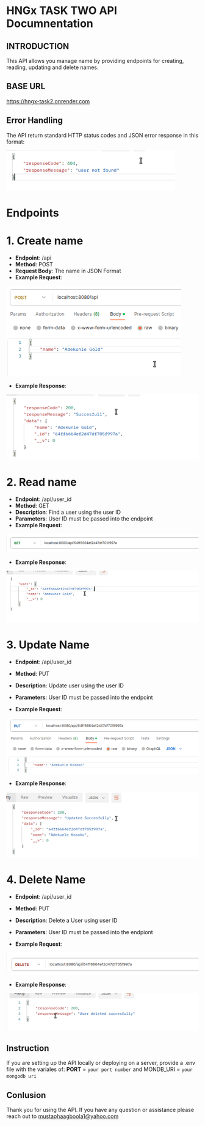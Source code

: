 # HNGx TASK TWO API Documnentation

## INTRODUCTION

This API allows you manage name by providing endpoints for creating, reading, updating and delete names.

## BASE URL

https://hngx-task2.onrender.com

## Error Handling 

The API return standard HTTP status codes and JSON error response in this format:

![Example Image](/assets/Screenshot%20from%202023-09-11%2020-00-24.png)

# Endpoints

# 1. Create name
* **Endpoint**: /api
* **Method**: POST
* **Request Body**: The name in JSON Format
* **Example Request**: 

![POST Example Image](/assets/post.png)

* **Example Response**: 

![POST RESPONSE EXAMPLE Image](/assets/postResponse.png)

# 2. Read name
* **Endpoint**: /api/user_id
* **Method**: GET
* **Description**: Find a user using the user ID
* **Parameters**: User ID must be passed into the endpoint
* **Example Request**: 

![GET Example Image](/assets/get.png)

* **Example Response**: 

![Get Example response Image](/assets/getResponse.png)

# 3. Update Name
* **Endpoint**: /api/user_id
* **Method**: PUT
* **Description**: Update user using the user ID
* **Parameters**: User ID must be passed into the endpoint

* **Example Request**: 

![PUT Example Image](/assets/put.png)

* **Example Response**:

![Put Response Image](/assets/putResponse.png)

# 4. Delete Name
* **Endpoint**: /api/user_id
* **Method**: PUT
* **Description**: Delete a User using user ID
* **Parameters**: User ID must be passed into the endpiont

* **Example Request**: 

![Delete Example Image](/assets/delete.png)

* **Example Response**: 

![Delete Response Image](/assets/deleteResponse.png)


## Instruction
If you are setting up the API locally or deploying on a server, provide a .env file with the variales of: **PORT** = `your port number` and MONDB_URI = `your mongodb uri`

## Conlusion

Thank you for using the API. If you have any question or assistance please reach out to mustaphaagboola1@yahoo.com

